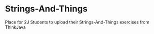 # Strings-And-Things
Place for 2J Students to upload their Strings-And-Things exercises from ThinkJava
